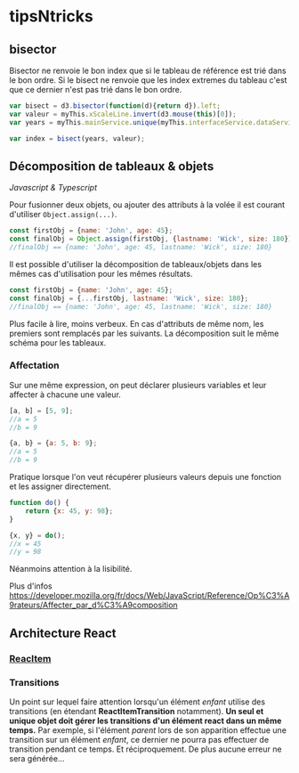 # tipsNtricks
## bisector

Bisector ne renvoie le bon index que si le tableau de référence est trié dans le bon ordre. Si le bisect ne renvoie que les index extremes du tableau c'est que ce dernier n'est pas trié dans le bon ordre.

``` Javascript
var bisect = d3.bisector(function(d){return d}).left;
var valeur = myThis.xScaleLine.invert(d3.mouse(this)[0]);     
var years = myThis.mainService.unique(myThis.interfaceService.dataService.globalDates) //.reverse();

var index = bisect(years, valeur);
```

## Décomposition de tableaux & objets
*Javascript & Typescript*

Pour fusionner deux objets, ou ajouter des attributs à la volée il est courant d'utiliser `Object.assign(...)`.

```JavaScript
const firstObj = {name: 'John', age: 45};
const finalObj = Object.assign(firstObj, {lastname: 'Wick', size: 180});
//finalObj == {name: 'John', age: 45, lastname: 'Wick', size: 180}
```

Il est possible d'utiliser la décomposition de tableaux/objets dans les mêmes cas d'utilisation pour les mêmes résultats.

```JavaScript
const firstObj = {name: 'John', age: 45};
const finalObj = {...firstObj, lastname: 'Wick', size: 180};
//finalObj == {name: 'John', age: 45, lastname: 'Wick', size: 180}
```

Plus facile à lire, moins verbeux.
En cas d'attributs de même nom, les premiers sont remplacés par les suivants.
La décomposition suit le même schéma pour les tableaux.

### Affectation

Sur une même expression, on peut déclarer plusieurs variables et leur affecter à chacune une valeur.

```JavaScript
[a, b] = [5, 9];
//a = 5
//b = 9
```

```JavaScript
{a, b} = {a: 5, b: 9};
//a = 5
//b = 9
```

Pratique lorsque l'on veut récupérer plusieurs valeurs depuis une fonction et les assigner directement.

```JavaScript
function do() {
    return {x: 45, y: 98};
}

{x, y} = do();
//x = 45
//y = 98
```

Néanmoins attention à la lisibilité.

Plus d'infos https://developer.mozilla.org/fr/docs/Web/JavaScript/Reference/Op%C3%A9rateurs/Affecter_par_d%C3%A9composition

## Architecture React

### [ReacItem](./ReactItem.md)

### Transitions

Un point sur lequel faire attention lorsqu'un élément *enfant* utilise des transitions (en étendant **ReactItemTransition** notamment).
**Un seul et unique objet doit gérer les transitions d'un élément react dans un même temps.** Par exemple, si l'élément *parent* lors de son apparition effectue une transition sur un élément *enfant*, ce dernier ne pourra pas effectuer de transition pendant ce temps. Et réciproquement. De plus aucune erreur ne sera générée...
